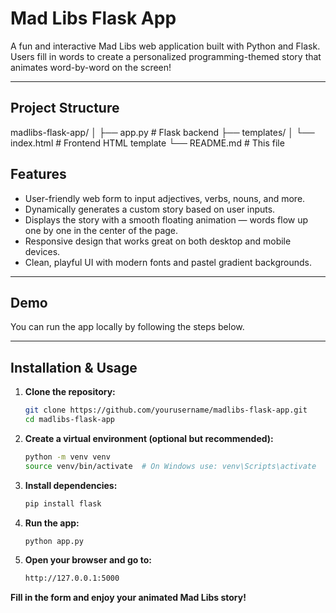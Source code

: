 # Mad Libs Flask App

A fun and interactive Mad Libs web application built with Python and Flask.  
Users fill in words to create a personalized programming-themed story that animates word-by-word on the screen!

---

## Project Structure

madlibs-flask-app/
│
├── app.py              # Flask backend
├── templates/
│   └── index.html      # Frontend HTML template
└── README.md           # This file

## Features

- User-friendly web form to input adjectives, verbs, nouns, and more.
- Dynamically generates a custom story based on user inputs.
- Displays the story with a smooth floating animation — words flow up one by one in the center of the page.
- Responsive design that works great on both desktop and mobile devices.
- Clean, playful UI with modern fonts and pastel gradient backgrounds.

---

## Demo

You can run the app locally by following the steps below.

---

## Installation & Usage

1. **Clone the repository:**

   ```bash
   git clone https://github.com/yourusername/madlibs-flask-app.git
   cd madlibs-flask-app

2. **Create a virtual environment (optional but recommended):**

   ```bash
   python -m venv venv
   source venv/bin/activate  # On Windows use: venv\Scripts\activate

3. **Install dependencies:**

   ```bash
   pip install flask

4. **Run the app:**

   ```bash
   python app.py

4. **Open your browser and go to:**

   ```bash
   http://127.0.0.1:5000
   
**Fill in the form and enjoy your animated Mad Libs story!**
